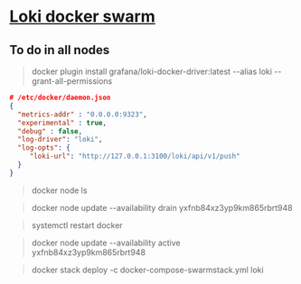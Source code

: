 # [Loki docker swarm](https://github.com/swarmstack/loki)

## To do in all nodes

> docker plugin install grafana/loki-docker-driver:latest --alias loki --grant-all-permissions

```json
# /etc/docker/daemon.json
{
  "metrics-addr" : "0.0.0.0:9323",
  "experimental" : true,
  "debug" : false,
  "log-driver": "loki",
  "log-opts": {
     "loki-url": "http://127.0.0.1:3100/loki/api/v1/push"
  }
}
```

> docker node ls

> docker node update --availability drain yxfnb84xz3yp9km865rbrt948 

> systemctl restart docker

> docker node update --availability active yxfnb84xz3yp9km865rbrt948

> docker stack deploy -c docker-compose-swarmstack.yml loki